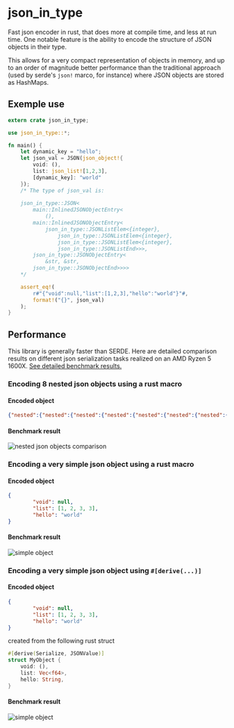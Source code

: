 # json_in_type

Fast json encoder in rust, that does more at compile time, and less at run time.
One notable feature is the ability to encode the structure of JSON objects in their type.

This allows for a very compact representation of objects in memory, and up to an order of magnitude better performance
than the traditional approach (used by serde's `json!` marco, for instance) where JSON objects are stored as HashMaps.  

## Exemple use

```rust
extern crate json_in_type;

use json_in_type::*;

fn main() {
    let dynamic_key = "hello";
    let json_val = JSON(json_object!{
        void: (),
        list: json_list![1,2,3],
        [dynamic_key]: "world"
    });
    /* The type of json_val is:
    
    json_in_type::JSON<
        main::InlinedJSONObjectEntry<
            (),
        main::InlinedJSONObjectEntry<
            json_in_type::JSONListElem<{integer},
                json_in_type::JSONListElem<{integer},
                json_in_type::JSONListElem<{integer},
                json_in_type::JSONListEnd>>>,
        json_in_type::JSONObjectEntry<
            &str, &str,
        json_in_type::JSONObjectEnd>>>>
    */

    assert_eq!(
        r#"{"void":null,"list":[1,2,3],"hello":"world"}"#,
        format!("{}", json_val)
    );
}
```

## Performance

This library is generally faster than SERDE.
Here are detailed comparison results on different json serialization tasks realized on an  AMD Ryzen 5 1600X.
[See detailed benchmark results.](https://lovasoa.github.io/json_in_type/docs/criterion/report/)

### Encoding 8 nested json objects using a rust macro

#### Encoded object
```json
{"nested":{"nested":{"nested":{"nested":{"nested":{"nested":{"nested":{"nested":{"value":n}}}}}}}}}
```

#### Benchmark result
![nested json objects comparison](https://lovasoa.github.io/json_in_type/docs/criterion/encode%20nested%20objects/report/violin.svg)

### Encoding a very simple json object using a rust macro

#### Encoded object
```json
{
        "void": null,
        "list": [1, 2, 3, 3],
        "hello": "world"
}
```

#### Benchmark result
![simple object](https://lovasoa.github.io/json_in_type/docs/criterion/encode%20simple%20object%20with%20macro/report/violin.svg)

### Encoding a very simple json object using `#[derive(...)]`

#### Encoded object
```json
{
        "void": null,
        "list": [1, 2, 3, 3],
        "hello": "world"
}
```

created from the following rust struct

```rust
#[derive(Serialize, JSONValue)]
struct MyObject {
    void: (),
    list: Vec<f64>,
    hello: String,
}
```

#### Benchmark result
![simple object](https://lovasoa.github.io/json_in_type/docs/criterion/encode%20simple%20object%20with%20derive/report/violin.svg)
